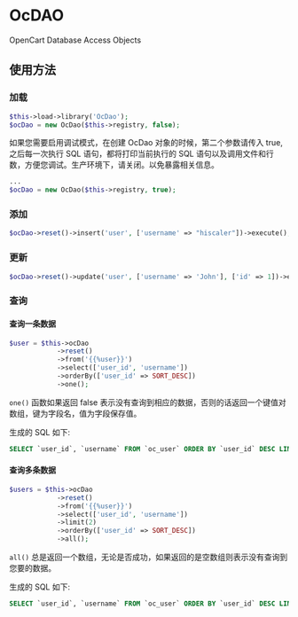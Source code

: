 # OcDAO
OpenCart Database Access Objects

## 使用方法

### 加载
```php
$this->load->library('OcDao');
$ocDao = new OcDao($this->registry, false);
```

如果您需要启用调试模式，在创建 OcDao 对象的时候，第二个参数请传入 true, 之后每一次执行 SQL 语句，都将打印当前执行的 SQL 语句以及调用文件和行数，方便您调试。生产环境下，请关闭。以免暴露相关信息。

```php
...
$ocDao = new OcDao($this->registry, true);
```


### 添加
```php
$ocDao->reset()->insert('user', ['username' => "hiscaler"])->execute();
```

### 更新
```php
$ocDao->reset()->update('user', ['username' => 'John'], ['id' => 1])->execute();
```

### 查询

#### 查询一条数据
```php
$user = $this->ocDao
            ->reset()
            ->from('{{%user}}')
            ->select(['user_id', 'username'])
            ->orderBy(['user_id' => SORT_DESC])
            ->one();
```
`one()` 函数如果返回 false 表示没有查询到相应的数据，否则的话返回一个键值对数组，键为字段名，值为字段保存值。

生成的 SQL 如下:
```sql
SELECT `user_id`, `username` FROM `oc_user` ORDER BY `user_id` DESC LIMIT 0, 1
```

#### 查询多条数据
```php
$users = $this->ocDao
            ->reset()
            ->from('{{%user}}')
            ->select(['user_id', 'username'])
            ->limit(2)
            ->orderBy(['user_id' => SORT_DESC])
            ->all();
```
`all()` 总是返回一个数组，无论是否成功，如果返回的是空数组则表示没有查询到您要的数据。

生成的 SQL 如下:
```sql
SELECT `user_id`, `username` FROM `oc_user` ORDER BY `user_id` DESC LIMIT 0, 2
```
